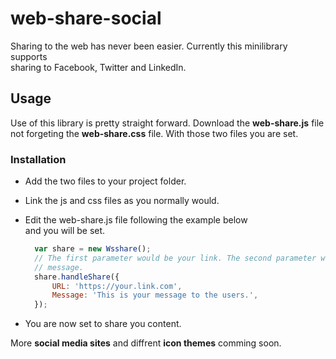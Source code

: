 # web-share-social

Sharing to the web has never been easier. Currently this minilibrary supports\
sharing to Facebook, Twitter and LinkedIn.

## Usage
Use of this library is pretty straight forward. Download the **web-share.js** file\
not forgeting the **web-share.css** file. With those two files you are set.

### Installation
* Add the two files to your project folder.
* Link the js and css files as you normally would.
* Edit the web-share.js file following the example below\
  and you will be set.

  ```js
    var share = new Wsshare();
    // The first parameter would be your link. The second parameter would be your
    // message.
    share.handleShare({
        URL: 'https://your.link.com',
        Message: 'This is your message to the users.',
    });
  ```

* You are now set to share you content.

More **social media sites** and diffrent **icon themes** comming soon.
